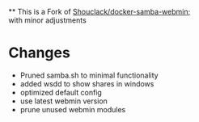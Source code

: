 ** This is a Fork of [Shouclack/docker-samba-webmin; <br>](https://github.com/Shouclack/docker-samba-webmin) with minor adjustments

# Changes
 - Pruned samba.sh to minimal functionality
 - added wsdd to show shares in windows
 - optimized default config
 - use latest webmin version
 - prune unused webmin modules
